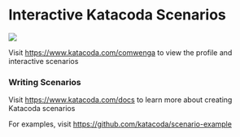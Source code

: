 # Interactive Katacoda Scenarios

[![](http://shields.katacoda.com/katacoda/comwenga/count.svg)](https://www.katacoda.com/comwenga "Get your profile on Katacoda.com")

Visit https://www.katacoda.com/comwenga to view the profile and interactive scenarios

### Writing Scenarios
Visit https://www.katacoda.com/docs to learn more about creating Katacoda scenarios

For examples, visit https://github.com/katacoda/scenario-example
